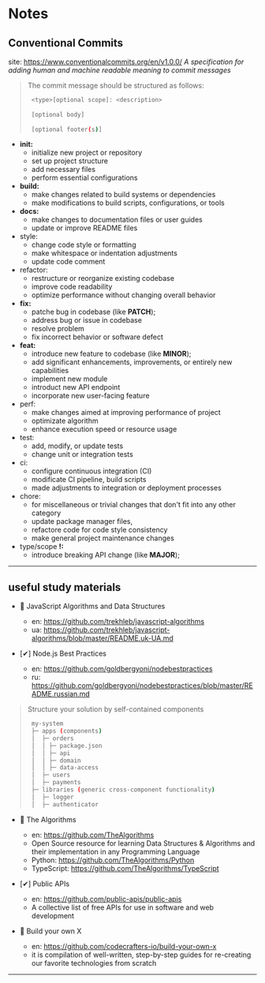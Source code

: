 # Notes

## Conventional Commits
site: https://www.conventionalcommits.org/en/v1.0.0/
_A specification for adding human and machine readable meaning to commit messages_

> The commit message should be structured as follows:
> ```bash
>  <type>[optional scope]: <description>
>  
>  [optional body]
>  
>  [optional footer(s)]
> ```

+ **init:** 
  - initialize new project or repository
  - set up project structure
  - add necessary files
  - perform essential configurations
+ **build:** 
  - make changes related to build systems or dependencies
  - make modifications to build scripts, configurations, or tools
+ **docs:**
  - make changes to documentation files or user guides
  - update or improve README files
+ style:
  - change code style or formatting
  - make whitespace or indentation adjustments
  - update code comment  
+ refactor:
  - restructure or reorganize existing codebase
  - improve code readability
  - optimize performance without changing overall behavior  
+ **fix:** 
  - patche bug in codebase (like **PATCH**);
  - address bug or issue in codebase
  - resolve problem
  - fix incorrect behavior or software defect
+ **feat:** 
  - introduce new feature to codebase (like **MINOR**);
  - add significant enhancements, improvements, or entirely new capabilities
  - implement new module
  - introduct new API endpoint
  - incorporate new user-facing feature
+ perf:
  - make changes aimed at improving performance of project
  - optimizate algorithm
  - enhance execution speed or resource usage
+ test:
  - add, modify, or update tests
  - change unit or integration tests
+ ci:
  - configure continuous integration (CI) 
  - modificate CI pipeline, build scripts 
  - made adjustments to integration or deployment processes  
+ chore:
  - for miscellaneous or trivial changes that don't fit into any other category
  - update package manager files,
  - refactore code for code style consistency
  - make general project maintenance changes  
+ type/scope **!:** 
  - introduce breaking API change (like **MAJOR**);  
  
- - -

## useful study materials

* 🔗 JavaScript Algorithms and Data Structures 
  - en: https://github.com/trekhleb/javascript-algorithms
  - ua: https://github.com/trekhleb/javascript-algorithms/blob/master/README.uk-UA.md

* [✔] Node.js Best Practices
  - en: https://github.com/goldbergyoni/nodebestpractices
  - ru: https://github.com/goldbergyoni/nodebestpractices/blob/master/README.russian.md
 
> Structure your solution by self-contained components
> ```bash
>  my-system
>  ├─ apps (components)
>  │  ├─ orders
>  │  │ ├─ package.json
>  │  │ ├─ api
>  │  │ ├─ domain
>  │  │ ├─ data-access
>  │  ├─ users
>  │  ├─ payments
>  ├─ libraries (generic cross-component functionality)
>  │  ├─ logger
>  │  ├─ authenticator
> ```

* 🔗 The Algorithms
  - en: https://github.com/TheAlgorithms
  - Open Source resource for learning Data Structures & Algorithms and their implementation in any Programming Language
  - Python: https://github.com/TheAlgorithms/Python
  - TypeScript: https://github.com/TheAlgorithms/TypeScript

* [✔] Public APIs
  - en: https://github.com/public-apis/public-apis
  - A collective list of free APIs for use in software and web development

* 🔗 Build your own X
  - en: https://github.com/codecrafters-io/build-your-own-x
  - it is compilation of well-written, step-by-step guides for re-creating our favorite technologies from scratch

- - -











